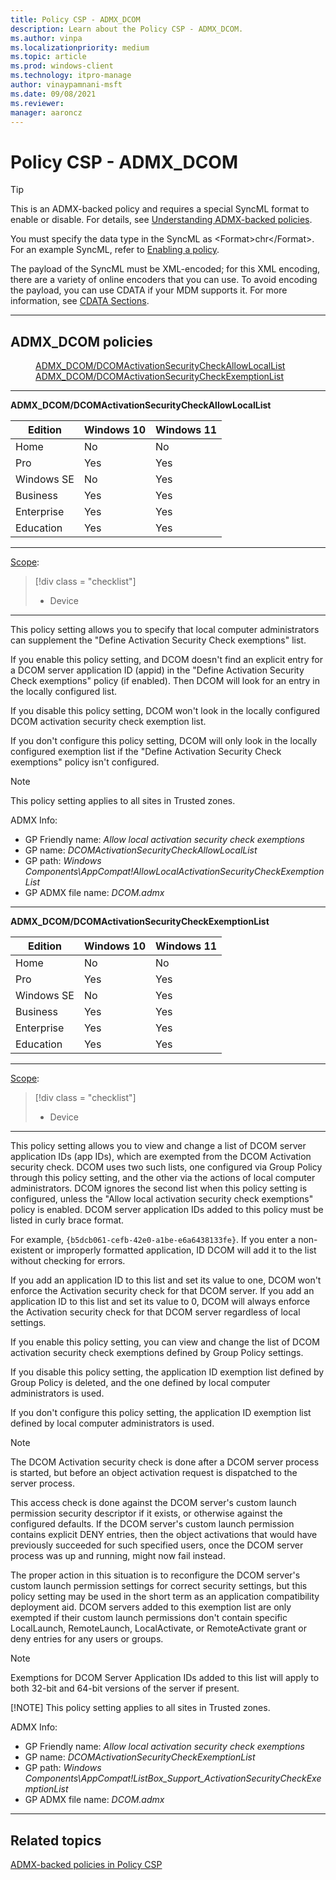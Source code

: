 ```yaml
---
title: Policy CSP - ADMX_DCOM
description: Learn about the Policy CSP - ADMX_DCOM.
ms.author: vinpa
ms.localizationpriority: medium
ms.topic: article
ms.prod: windows-client
ms.technology: itpro-manage
author: vinaypamnani-msft
ms.date: 09/08/2021
ms.reviewer: 
manager: aaroncz
---
```


# Policy CSP - ADMX_DCOM

> [!TIP]
> This is an ADMX-backed policy and requires a special SyncML format to enable or disable.  For details, see [Understanding ADMX-backed policies](../understanding-admx-backed-policies.md).
>
> You must specify the data type in the SyncML as &lt;Format&gt;chr&lt;/Format&gt;. For an example SyncML, refer to [Enabling a policy](../understanding-admx-backed-policies.md#enabling-a-policy).
>
> The payload of the SyncML must be XML-encoded; for this XML encoding, there are a variety of online encoders that you can use. To avoid encoding the payload, you can use CDATA if your MDM supports it.  For more information, see [CDATA Sections](http://www.w3.org/TR/REC-xml/#sec-cdata-sect).

<hr/>

<!--Policies-->
## ADMX_DCOM policies

<dl>
  <dd>
    <a href="#admx-dcom-dcomactivationsecuritycheckallowlocallist">ADMX_DCOM/DCOMActivationSecurityCheckAllowLocalList</a>
  </dd>
  <dd>
    <a href="#admx-dcom-dcomactivationsecuritycheckexemptionlist">ADMX_DCOM/DCOMActivationSecurityCheckExemptionList</a>
  </dd>
</dl>


<hr/>

<!--Policy-->
<a href="" id="admx-dcom-dcomactivationsecuritycheckallowlocallist"></a>**ADMX_DCOM/DCOMActivationSecurityCheckAllowLocalList**

<!--SupportedSKUs-->

|Edition|Windows 10|Windows 11|
|--- |--- |--- |
|Home|No|No|
|Pro|Yes|Yes|
|Windows SE|No|Yes|
|Business|Yes|Yes|
|Enterprise|Yes|Yes|
|Education|Yes|Yes|

<!--/SupportedSKUs-->
<hr/>

<!--Scope-->
[Scope](./policy-configuration-service-provider.md#policy-scope):

> [!div class = "checklist"]
> * Device

<hr/>

<!--/Scope-->
<!--Description-->
This policy setting allows you to specify that local computer administrators can supplement the "Define Activation Security Check exemptions" list.

If you enable this policy setting, and DCOM doesn't find an explicit entry for a DCOM server application ID (appid) in the "Define Activation Security Check exemptions" policy (if enabled). Then DCOM will look for an entry in the locally configured list.

If you disable this policy setting, DCOM won't look in the locally configured DCOM activation security check exemption list.

If you don't configure this policy setting, DCOM will only look in the locally configured exemption list if the "Define Activation Security Check exemptions" policy isn't configured.

> [!NOTE]
> This policy setting applies to all sites in Trusted zones.

<!--/Description-->

<!--ADMXBacked-->
ADMX Info:
-   GP Friendly name: *Allow local activation security check exemptions*
-   GP name: *DCOMActivationSecurityCheckAllowLocalList*
-   GP path: *Windows Components\AppCompat!AllowLocalActivationSecurityCheckExemptionList*
-   GP ADMX file name: *DCOM.admx*

<!--/ADMXBacked-->
<!--/Policy-->
<hr/>

<!--Policy-->
<a href="" id="admx-dcom-dcomactivationsecuritycheckexemptionlist"></a>**ADMX_DCOM/DCOMActivationSecurityCheckExemptionList**

<!--SupportedSKUs-->

|Edition|Windows 10|Windows 11|
|--- |--- |--- |
|Home|No|No|
|Pro|Yes|Yes|
|Windows SE|No|Yes|
|Business|Yes|Yes|
|Enterprise|Yes|Yes|
|Education|Yes|Yes|

<!--/SupportedSKUs-->
<hr/>

<!--Scope-->
[Scope](./policy-configuration-service-provider.md#policy-scope):

> [!div class = "checklist"]
> * Device

<hr/>

<!--/Scope-->
<!--Description-->
This policy setting allows you to view and change a list of DCOM server application IDs (app IDs), which are exempted from the DCOM Activation security check.
DCOM uses two such lists, one configured via Group Policy through this policy setting, and the other via the actions of local computer administrators.
DCOM ignores the second list when this policy setting is configured, unless the "Allow local activation security check exemptions" policy is enabled.
DCOM server application IDs added to this policy must be listed in curly brace format.

For example, `{b5dcb061-cefb-42e0-a1be-e6a6438133fe}`.
If you enter a non-existent or improperly formatted application, ID DCOM will add it to the list without checking for errors.

If you add an application ID to this list and set its value to one, DCOM won't enforce the Activation security check for that DCOM server.
If you add an application ID to this list and set its value to 0, DCOM will always enforce the Activation security check for that DCOM server regardless of local
settings.

If you enable this policy setting, you can view and change the list of DCOM activation security check exemptions defined by Group Policy settings.

If you disable this policy setting, the application ID exemption list defined by Group Policy is deleted, and the one defined by local computer administrators is used.

If you don't configure this policy setting, the application ID exemption list defined by local computer administrators is used.

>[!Note]
> The DCOM Activation security check is done after a DCOM server process is started, but before an object activation request is dispatched to the server process.

This access check is done against the DCOM server's custom launch permission security descriptor if it exists, or otherwise against the configured defaults. If the DCOM server's custom launch permission contains explicit DENY entries, then the object activations that would have previously succeeded for such specified users, once the DCOM server process was up and running, might now fail instead.

The proper action in this situation is to reconfigure the DCOM server's custom launch permission settings for correct security settings, but this policy setting may be used in the short term as an application compatibility deployment aid.
DCOM servers added to this exemption list are only exempted if their custom launch permissions don't contain specific LocalLaunch, RemoteLaunch, LocalActivate, or RemoteActivate grant or deny entries for any users or groups.

> [!NOTE]
> Exemptions for DCOM Server Application IDs added to this list will apply to both 32-bit and 64-bit versions of the server if present.
>
> [!NOTE]
> This policy setting applies to all sites in Trusted zones.

<!--/Description-->

<!--ADMXBacked-->
ADMX Info:
-   GP Friendly name: *Allow local activation security check exemptions*
-   GP name: *DCOMActivationSecurityCheckExemptionList*
-   GP path: *Windows Components\AppCompat!ListBox_Support_ActivationSecurityCheckExemptionList*
-   GP ADMX file name: *DCOM.admx*

<!--/ADMXBacked-->
<!--/Policy-->
<hr/>

<!--/Policies-->

## Related topics

[ADMX-backed policies in Policy CSP](./policies-in-policy-csp-admx-backed.md)